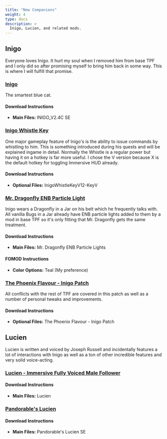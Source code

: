 ```yaml
---
title: "New Companions"
weight: 4
type: docs
description: >
  Inigo, Lucien, and related mods.
---
```


## Inigo

Everyone loves Inigo. It hurt my soul when I removed him from base TPF and I only did so after promising myself to bring him back in some way. This is where I will fulfill that promise.

### **[Inigo](https://www.nexusmods.com/skyrimspecialedition/mods/1461?tab=files)**

The smartest blue cat.

#### Download Instructions

- **Main Files:** INIGO_V2.4C SE

### **[Inigo Whistle Key](https://www.nexusmods.com/skyrimspecialedition/mods/29406?tab=files)**

One major gameplay feature of Inigo's is the ability to issue commands by whistling to him. This is something introduced during his quests and will be explained ingame in detail. Normally the Whistle is a regular power but having it on a hotkey is far more useful. I chose the V version because X is the default hotkey for toggling Immersive HUD already.

#### Download Instructions

- **Optional Files:** InigoWhistleKeyV12-KeyV

### **[Mr. Dragonfly ENB Particle Light](https://www.nexusmods.com/skyrimspecialedition/mods/45664?tab=files)**

Inigo wears a Dragonfly in a Jar on his belt which he frequently talks with. All vanilla Bugs in a Jar already have ENB particle lights added to them by a mod in base TPF so it's only fitting that Mr. Dragonfly gets the same treatment.

#### Download Instructions

- **Main Files:** Mr. Dragonfly ENB Particle Lights

#### FOMOD Instructions

- **Color Options:** Teal (My preference)

### **[The Phoenix Flavour - Inigo Patch](https://www.nexusmods.com/skyrimspecialedition/mods/14223?tab=files)**

All conflicts with the rest of TPF are covered in this patch as well as a number of personal tweaks and improvements.

#### Download Instructions

- **Optional Files:** The Phoenix Flavour - Inigo Patch

## Lucien

Lucien is written and voiced by Joseph Russell and incidentally features a lot of interactions with Inigo as well as a ton of other incredible features and very solid voice-acting.

### **[Lucien - Immersive Fully Voiced Male Follower](https://www.nexusmods.com/skyrimspecialedition/mods/20035?tab=files)**

#### Download Instructions

- **Main Files:** Lucien

### **[Pandorable's Lucien](https://www.nexusmods.com/skyrimspecialedition/mods/22598?tab=files)**

#### Download Instructions

- **Main Files:** Pandorable's Lucien SE
